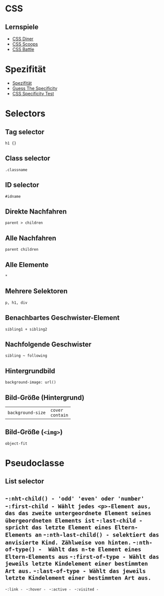 # CSS

## Lernspiele
- [CSS Diner](https://flukeout.github.io/)
- [CSS Scoops](https://codepip.com/games/css-scoops/)
- [CSS Battle](https://cssbattle.dev/)

# Spezifität
- [Spezifität](https://www.little-boxes.de/lb1/6.5-spezifitaet-punktesystem-fuer-selektoren.html)
- [Guess The Specificity](https://specificity-game.netlify.app/)
- [CSS Specificity Test](http://css-fun.surge.sh/)

# Selectors

## Tag selector
`h1 {}`

## Class selector
`.classname`

## ID selector
`#idname`

## Direkte Nachfahren
`parent > children`

## Alle Nachfahren
`parent children`

## Alle Elemente
`*`

## Mehrere Selektoren
`p, h1, div`

## Benachbartes Geschwister-Element
`sibling1 + sibling2`

## Nachfolgende Geschwister
`sibling ~ following`

## Hintergrundbild
`background-image: url()`

## Bild-Größe (Hintergrund)
|   |   |
|---|---|
|`background-size`| `cover`<br>`contain`



## Bild-Größe (`<img>`)
`object-fit`

# Pseudoclasse

## List selector
-`:nht-child() - 'odd' 'even' oder 'number'`
-`:first-child - Wählt jedes <p>-Element aus, das das zweite untergeordnete Element seines übergeordneten Elements ist`
-`:last-child - spricht das letzte Element eines Eltern-Elements an`
-`:nth-last-child() - selektiert das anvisierte Kind. Zählweise von hinten.`
-`:nth-of-type() -  Wählt das n-te Element eines Eltern-Elements aus`
-`:first-of-type - Wählt das jeweils letzte Kindelement einer bestimmten Art aus.`
-`:last-of-type - Wählt das jeweils letzte Kindelement einer bestimmten Art aus.`
-
-`:link - `
-`:hover - `
-`:active - `
-`:visited - `